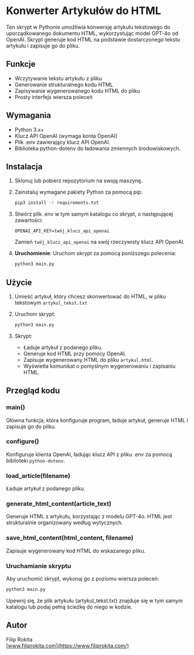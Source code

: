 # Konwerter Artykułów do HTML

Ten skrypt w Pythonie umożliwia konwersję artykułu tekstowego do uporządkowanego dokumentu HTML, wykorzystując model GPT-4o od OpenAI. Skrypt generuje kod HTML na podstawie dostarczonego tekstu artykułu i zapisuje go do pliku.

## Funkcje

- Wczytywanie tekstu artykułu z pliku
- Generowanie strukturalnego kodu HTML
- Zapisywanie wygenerowanego kodu HTML do pliku
- Prosty interfejs wiersza poleceń

## Wymagania

- Python 3.x+
- Klucz API OpenAI (wymaga konta OpenAI)
- Plik .env zawierający klucz API OpenAI.
- Biblioteka python-dotenv do ładowania zmiennych środowiskowych.

## Instalacja

1. Sklonuj lub pobierz repozytorium na swoją maszynę.

2. Zainstaluj wymagane pakiety Python za pomocą pip:

   ```bash
   pip3 install -r requirements.txt
   ```

3. Stwórz plik .env w tym samym katalogu co skrypt, o następującej zawartości:

   ```
   OPENAI_API_KEY=twój_klucz_api_openai
   ```

   Zamień `twój_klucz_api_openai` na swój rzeczywisty klucz API OpenAI.

4. **Uruchomienie**: Uruchom skrypt za pomocą poniższego polecenia:

   ```bash
   python3 main.py
   ```

## Użycie

1. Umieść artykuł, który chcesz skonwertować do HTML, w pliku tekstowym `artykul_tekst.txt`
2. Uruchom skrypt:

   ```bash
   python3 main.py
   ```

3. Skrypt:
   - Ładuje artykuł z podanego pliku.
   - Generuje kod HTML przy pomocy OpenAI.
   - Zapisuje wygenerowany HTML do pliku `artykul.html`.
   - Wyświetla komunikat o pomyślnym wygenerowaniu i zapisaniu HTML.

## Przegląd kodu

### main()

Główna funkcja, która konfiguruje program, ładuje artykuł, generuje HTML i zapisuje go do pliku.

### configure()

Konfiguruje klienta OpenAI, ładując klucz API z pliku .env za pomocą biblioteki `python-dotenv`.

### load_article(filename)

Ładuje artykuł z podanego pliku.

### generate_html_content(article_text)

Generuje HTML z artykułu, korzystając z modelu GPT-4o. HTML jest strukturalnie organizowany według wytycznych.

### save_html_content(html_content, filename)

Zapisuje wygenerowany kod HTML do wskazanego pliku.

### Uruchamianie skryptu

Aby uruchomić skrypt, wykonaj go z poziomu wiersza poleceń:

```bash
python3 main.py
```

Upewnij się, że plik artykułu (artykul_tekst.txt) znajduje się w tym samym katalogu lub podaj pełną ścieżkę do niego w kodzie.

## Autor
Filip Rokita  
[www.filiprokita.com](https://www.filiprokita.com/)